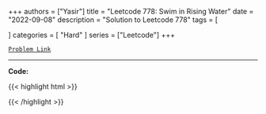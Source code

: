 
+++
authors = ["Yasir"]
title = "Leetcode 778: Swim in Rising Water"
date = "2022-09-08"
description = "Solution to Leetcode 778"
tags = [
    
]
categories = [
    "Hard"
]
series = ["Leetcode"]
+++



[`Problem Link`](https://leetcode.com/problems/swim-in-rising-water/description/)

---

**Code:**

{{< highlight html >}}

{{< /highlight >}}

